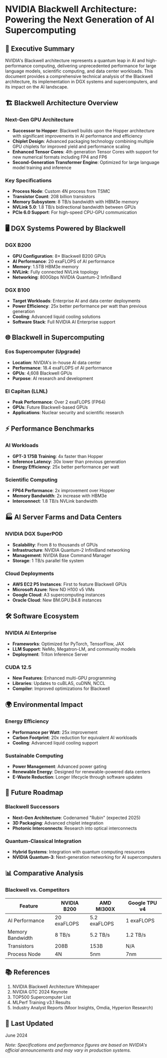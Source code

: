 # NVIDIA Blackwell Architecture: Powering the Next Generation of AI Supercomputing

## 🚀 Executive Summary

NVIDIA's Blackwell architecture represents a quantum leap in AI and high-performance computing, delivering unprecedented performance for large language models, scientific computing, and data center workloads. This document provides a comprehensive technical analysis of the Blackwell architecture, its implementation in DGX systems and supercomputers, and its impact on the AI landscape.

## 🏗️ Blackwell Architecture Overview

### Next-Gen GPU Architecture
- **Successor to Hopper**: Blackwell builds upon the Hopper architecture with significant improvements in AI performance and efficiency
- **Chiplet Design**: Advanced packaging technology combining multiple GPU chiplets for improved yield and performance scaling
- **Enhanced Tensor Cores**: 4th generation Tensor Cores with support for new numerical formats including FP4 and FP6
- **Second-Generation Transformer Engine**: Optimized for large language model training and inference

### Key Specifications
- **Process Node**: Custom 4N process from TSMC
- **Transistor Count**: 208 billion transistors
- **Memory Subsystem**: 8 TB/s bandwidth with HBM3e memory
- **NVLink 5.0**: 1.8 TB/s bidirectional bandwidth between GPUs
- **PCIe 6.0 Support**: For high-speed CPU-GPU communication

## 🖥️ DGX Systems Powered by Blackwell

### DGX B200
- **GPU Configuration**: 8× Blackwell B200 GPUs
- **AI Performance**: 20 exaFLOPS of AI performance
- **Memory**: 1.5TB HBM3e memory
- **NVLink**: Fully connected NVLink topology
- **Networking**: 800Gbps NVIDIA Quantum-2 InfiniBand

### DGX B100
- **Target Workloads**: Enterprise AI and data center deployments
- **Power Efficiency**: 25x better performance per watt than previous generation
- **Cooling**: Advanced liquid cooling solutions
- **Software Stack**: Full NVIDIA AI Enterprise support

## 🌐 Blackwell in Supercomputing

### Eos Supercomputer (Upgrade)
- **Location**: NVIDIA's in-house AI data center
- **Performance**: 18.4 exaFLOPS of AI performance
- **GPUs**: 4,608 Blackwell GPUs
- **Purpose**: AI research and development

### El Capitan (LLNL)
- **Peak Performance**: Over 2 exaFLOPS (FP64)
- **GPUs**: Future Blackwell-based GPUs
- **Applications**: Nuclear security and scientific research

## ⚡ Performance Benchmarks

### AI Workloads
- **GPT-3 175B Training**: 4x faster than Hopper
- **Inference Latency**: 30x lower than previous generation
- **Energy Efficiency**: 25x better performance per watt

### Scientific Computing
- **FP64 Performance**: 2x improvement over Hopper
- **Memory Bandwidth**: 2x increase with HBM3e
- **Interconnect**: 1.8 TB/s NVLink bandwidth

## 🏭 AI Server Farms and Data Centers

### NVIDIA DGX SuperPOD
- **Scalability**: From 8 to thousands of GPUs
- **Infrastructure**: NVIDIA Quantum-2 InfiniBand networking
- **Management**: NVIDIA Base Command Manager
- **Storage**: 1 TB/s parallel file system

### Cloud Deployments
- **AWS EC2 P5 Instances**: First to feature Blackwell GPUs
- **Microsoft Azure**: New ND H100 v5 VMs
- **Google Cloud**: A3 supercomputing instances
- **Oracle Cloud**: New BM.GPU.B4.8 instances

## 🛠️ Software Ecosystem

### NVIDIA AI Enterprise
- **Frameworks**: Optimized for PyTorch, TensorFlow, JAX
- **LLM Support**: NeMo, Megatron-LM, and community models
- **Deployment**: Triton Inference Server

### CUDA 12.5
- **New Features**: Enhanced multi-GPU programming
- **Libraries**: Updates to cuBLAS, cuDNN, NCCL
- **Compiler**: Improved optimizations for Blackwell

## 🌍 Environmental Impact

### Energy Efficiency
- **Performance per Watt**: 25x improvement
- **Carbon Footprint**: 20x reduction for equivalent AI workloads
- **Cooling**: Advanced liquid cooling support

### Sustainable Computing
- **Power Management**: Advanced power gating
- **Renewable Energy**: Designed for renewable-powered data centers
- **E-Waste Reduction**: Longer lifecycle through software updates

## 🔮 Future Roadmap

### Blackwell Successors
- **Next-Gen Architecture**: Codenamed "Rubin" (expected 2025)
- **3D Packaging**: Advanced chiplet integration
- **Photonic Interconnects**: Research into optical interconnects

### Quantum-Classical Integration
- **Hybrid Systems**: Integration with quantum computing resources
- **NVIDIA Quantum-3**: Next-generation networking for AI supercomputers

## 📊 Comparative Analysis

### Blackwell vs. Competitors
| Feature | NVIDIA B200 | AMD MI300X | Google TPU v4 |
|---------|------------|------------|---------------|
| AI Performance | 20 exaFLOPS | 5.2 exaFLOPS | 1 exaFLOPS |
| Memory Bandwidth | 8 TB/s | 5.2 TB/s | 1.2 TB/s |
| Transistors | 208B | 153B | N/A |
| Process Node | 4N | 5nm | 7nm |

## 📚 References
1. NVIDIA Blackwell Architecture Whitepaper
2. NVIDIA GTC 2024 Keynote
3. TOP500 Supercomputer List
4. MLPerf Training v3.1 Results
5. Industry Analyst Reports (Moor Insights, Omdia, Hyperion Research)

## 📅 Last Updated
June 2024

*Note: Specifications and performance figures are based on NVIDIA's official announcements and may vary in production systems.*
